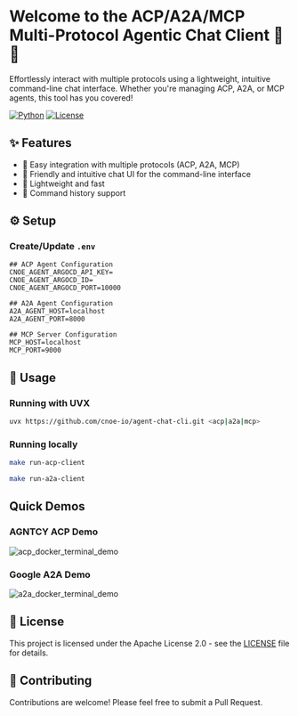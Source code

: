 # Welcome to the ACP/A2A/MCP Multi-Protocol Agentic Chat Client 🤖💬

Effortlessly interact with multiple protocols using a lightweight, intuitive command-line chat interface. Whether you're managing ACP, A2A, or MCP agents, this tool has you covered!

[![Python](https://img.shields.io/badge/python-3.13%2B-blue.svg)](https://www.python.org/)
[![License](https://img.shields.io/badge/License-Apache%202.0-blue)](LICENSE)

## ✨ Features

- 🔌 Easy integration with multiple protocols (ACP, A2A, MCP)
- 💬 Friendly and intuitive chat UI for the command-line interface
- 🚀 Lightweight and fast
- 🔄 Command history support


## ⚙️ Setup

### Create/Update `.env`

```env
## ACP Agent Configuration
CNOE_AGENT_ARGOCD_API_KEY=
CNOE_AGENT_ARGOCD_ID=
CNOE_AGENT_ARGOCD_PORT=10000

## A2A Agent Configuration
A2A_AGENT_HOST=localhost
A2A_AGENT_PORT=8000

## MCP Server Configuration
MCP_HOST=localhost
MCP_PORT=9000
```

## 🚀 Usage

### Running with UVX

```bash
uvx https://github.com/cnoe-io/agent-chat-cli.git <acp|a2a|mcp>
```

### Running locally

```bash
make run-acp-client
```

```bash
make run-a2a-client
```

## Quick Demos

### AGNTCY ACP Demo

![acp_docker_terminal_demo](https://github.com/user-attachments/assets/9f090ce4-87f3-4bc7-8857-2ea4647187d5)

### Google A2A Demo

![a2a_docker_terminal_demo](https://github.com/user-attachments/assets/2a84fd6b-102f-425b-8312-501b47c11e81)

## 📄 License

This project is licensed under the Apache License 2.0 - see the [LICENSE](LICENSE) file for details.

## 👥 Contributing

Contributions are welcome! Please feel free to submit a Pull Request.